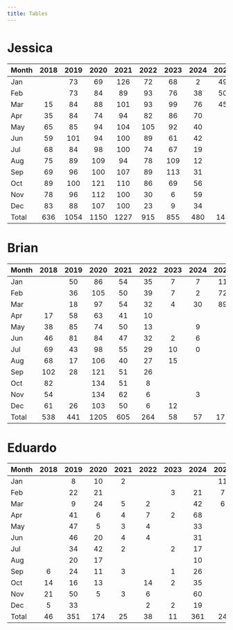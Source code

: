 ```yaml
---
title: Tables
---
```


# Jessica

| Month | 2018 | 2019 | 2020 | 2021 | 2022 | 2023 | 2024 | 2025 |
| --- |:---: | :---: | :---: | :---: | :---: | :---: | :---: | :---: |
| Jan |    | 73 | 69 | 126 | 72 | 68 | 2 | 49 |
| Feb |    | 73 | 84 | 89 | 93 | 76 | 38 | 50 |
| Mar | 15 | 84 | 88 | 101 | 93 | 99 | 76 | 45 |
| Apr | 35 | 84 | 74 | 94 | 82 | 86 | 70 |    |
| May | 65 | 85 | 94 | 104 | 105 | 92 | 40 |    |
| Jun | 59 | 101 | 94 | 100 | 89 | 61 | 42 |    |
| Jul | 68 | 84 | 98 | 100 | 74 | 67 | 19 |    |
| Aug | 75 | 89 | 109 | 94 | 78 | 109 | 12 |    |
| Sep | 69 | 96 | 100 | 107 | 89 | 113 | 31 |    |
| Oct | 89 | 100 | 121 | 110 | 86 | 69 | 56 |    |
| Nov | 78 | 96 | 112 | 100 | 30 | 6 | 59 |    |
| Dec | 83 | 88 | 107 | 100 | 23 | 9 | 34 |    |
| Total | 636 | 1054 | 1150 | 1227 | 915 | 855 | 480 | 144 |

# Brian

| Month | 2018 | 2019 | 2020 | 2021 | 2022 | 2023 | 2024 | 2025 |
| --- |:---: | :---: | :---: | :---: | :---: | :---: | :---: | :---: |
| Jan |    | 50 | 86 | 54 | 35 | 7 | 7 | 11 |
| Feb |    | 36 | 105 | 50 | 39 | 7 | 2 | 72 |
| Mar |    | 18 | 97 | 54 | 32 | 4 | 30 | 89 |
| Apr | 17 | 58 | 63 | 41 | 10 |    |    |    |
| May | 38 | 85 | 74 | 50 | 13 |    | 9 |    |
| Jun | 46 | 81 | 84 | 47 | 32 | 2 | 6 |    |
| Jul | 69 | 43 | 98 | 55 | 29 | 10 | 0 |    |
| Aug | 68 | 17 | 106 | 40 | 27 | 15 |    |    |
| Sep | 102 | 28 | 121 | 51 | 26 |    |    |    |
| Oct | 82 |    | 134 | 51 | 8 |    |    |    |
| Nov | 54 |    | 134 | 62 | 6 |    | 3 |    |
| Dec | 61 | 26 | 103 | 50 | 6 | 12 |    |    |
| Total | 538 | 441 | 1205 | 605 | 264 | 58 | 57 | 172 |

# Eduardo

| Month | 2018 | 2019 | 2020 | 2021 | 2022 | 2023 | 2024 | 2025 |
| --- |:---: | :---: | :---: | :---: | :---: | :---: | :---: | :---: |
| Jan |    | 8 | 10 | 2 |    |    |    | 11 |
| Feb |    | 22 | 21 |    |    | 3 | 21 | 7 |
| Mar |    | 9 | 24 | 5 | 2 |    | 42 | 6 |
| Apr |    | 41 | 6 | 4 | 7 | 2 | 68 |    |
| May |    | 47 | 5 | 3 | 4 |    | 33 |    |
| Jun |    | 46 | 20 | 4 | 4 |    | 31 |    |
| Jul |    | 34 | 42 | 2 |    | 2 | 17 |    |
| Aug |    | 20 | 17 |    |    |    | 10 |    |
| Sep | 6 | 24 | 11 | 3 |    | 1 | 26 |    |
| Oct | 14 | 16 | 13 |    | 14 | 2 | 35 |    |
| Nov | 21 | 50 | 5 | 3 | 6 |    | 60 |    |
| Dec | 5 | 33 |    |    | 2 | 2 | 19 |    |
| Total | 46 | 351 | 174 | 25 | 38 | 11 | 361 | 24 |

